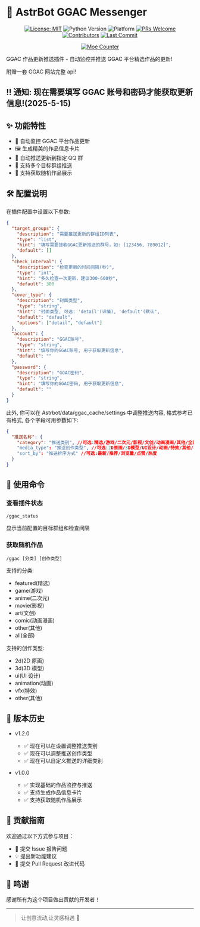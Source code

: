 # 🎨 AstrBot GGAC Messenger

<div align="center">

[![License: MIT](https://img.shields.io/badge/License-MIT-blue.svg)](https://opensource.org/licenses/MIT)
![Python Version](https://img.shields.io/badge/Python-3.10.14%2B-blue)
![Platform](https://img.shields.io/badge/Platform-Windows%20%7C%20Linux%20%7C%20macOS-lightgrey)
[![PRs Welcome](https://img.shields.io/badge/PRs-Welcome-brightgreen)](CONTRIBUTING.md)
[![Contributors](https://img.shields.io/github/contributors/anka-afk/astrbot_plugin_ggac?color=green)](https://github.com/anka-afk/astrbot_plugin_ggac/graphs/contributors)
[![Last Commit](https://img.shields.io/github/last-commit/anka-afk/astrbot_plugin_ggac)](https://github.com/anka-afk/astrbot_plugin_ggac/commits/main)

</div>

<div align="center">

[![Moe Counter](https://count.getloli.com/get/@GGACMessenger?theme=moebooru)](https://github.com/anka-afk/astrbot_plugin_ggac)

</div>

GGAC 作品更新推送插件 - 自动监控并推送 GGAC 平台精选作品的更新!

附赠一套 GGAC 网站完整 api!

## ‼️ 通知: 现在需要填写 GGAC 账号和密码才能获取更新信息!(2025-5-15)

## ✨ 功能特性

- 🔄 自动监控 GGAC 平台作品更新
- 🖼️ 生成精美的作品信息卡片
- 📨 自动推送更新到指定 QQ 群
- 🎯 支持多个目标群组推送
- 🎨 支持获取随机作品展示

## 🛠️ 配置说明

在插件配置中设置以下参数:

```json
{
  "target_groups": {
    "description": "需要推送更新的群组ID列表",
    "type": "list",
    "hint": "填写需要接收GGAC更新推送的群号，如: [123456, 789012]",
    "default": []
  },
  "check_interval": {
    "description": "检查更新的时间间隔(秒)",
    "type": "int",
    "hint": "多久检查一次更新，建议300-600秒",
    "default": 300
  },
  "cover_type": {
    "description": "封面类型",
    "type": "string",
    "hint": "封面类型, 可选: 'detail'(详情), 'default'(默认",
    "default": "default",
    "options": ["detail", "default"]
  },
  "account": {
    "description": "GGAC账号",
    "type": "string",
    "hint": "填写你的GGAC账号, 用于获取更新信息",
    "default": ""
  },
  "password": {
    "description": "GGAC密码",
    "type": "string",
    "hint": "填写你的GGAC密码, 用于获取更新信息",
    "default": ""
  }
}
```

此外, 你可以在 Astrbot/data/ggac_cache/settings 中调整推送内容, 格式参考已有格式, 各个字段可用参数如下:

```json
{
  "推送名称": {
    "category": "推送类别", //可选:精选/游戏/二次元/影视/文创/动画漫画/其他/全部/不指定分类
    "media_type": "推送创作类型", //可选:2D原画/3D模型/UI设计/动画/特效/其他/不指定创作类型
    "sort_by": "推送排序方式" //可选:最新/推荐/浏览量/点赞/热度
  }
}
```

## 📝 使用命令

### 查看插件状态

```
/ggac_status
```

显示当前配置的目标群组和检查间隔

### 获取随机作品

```
/ggac [分类] [创作类型]
```

支持的分类:

- featured(精选)
- game(游戏)
- anime(二次元)
- movie(影视)
- art(文创)
- comic(动画漫画)
- other(其他)
- all(全部)

支持的创作类型:

- 2d(2D 原画)
- 3d(3D 模型)
- ui(UI 设计)
- animation(动画)
- vfx(特效)
- other(其他)

## 🔄 版本历史

- v1.2.0

  - ✅ 现在可以在设置调整推送类别
  - ✅ 现在可以调整推送创作类型
  - ✅ 现在可以自定义推送的详细类别

- v1.0.0
  - ✅ 实现基础的作品监控与推送
  - ✅ 支持生成作品信息卡片
  - ✅ 支持获取随机作品展示

## 👥 贡献指南

欢迎通过以下方式参与项目：

- 🐛 提交 Issue 报告问题
- 💡 提出新功能建议
- 🔧 提交 Pull Request 改进代码

## 🌟 鸣谢

感谢所有为这个项目做出贡献的开发者！

---

> 让创意流动,让灵感相遇 🎨
